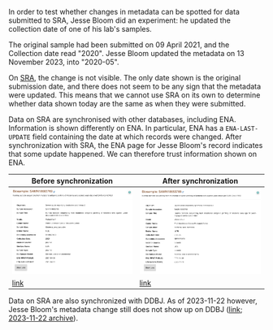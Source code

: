 In order to test whether changes in metadata can be spotted for data submitted to SRA, Jesse Bloom did an experiment: he updated the collection date of one of his lab's samples. 

The original sample had been submitted on 09 April 2021, and the Collection date read "2020". Jesse Bloom updated the metadata on 13 November 2023, into "2020-05". 

On [SRA](https://www.ncbi.nlm.nih.gov/biosample/?term=SAMN18683769), the change is not visible. The only date shown is the original submission date, and there does not seem to be any sign that the metadata were updated. This means that we cannot use SRA on its own to determine whether data shown today are the same as when they were submitted.  

Data on SRA are synchronised with other databases, including ENA. Information is shown differently on ENA. In particular, ENA has a `ENA-LAST-UPDATE` field containing the date at which records were changed. After synchronization with SRA, the ENA page for Jesse Bloom's record indicates that some update happened. We can therefore trust information shown on ENA.  

| Before synchronization | After synchronization |  
|---|---|
|![screenshot before](../img/ENA_JB_before.png) | ![screenshot after](../img/ENA_JB_after.png) | 
|[link](https://web.archive.org/web/20231114214857/https://www.ebi.ac.uk/ena/browser/view/SAMN18683769) | [link](https://www.ebi.ac.uk/ena/browser/view/SAMN18683769) |


Data on SRA are also synchronized with DDBJ. As of 2023-11-22 however, Jesse Bloom's metadata change still does not show up on DDBJ ([link](https://ddbj.nig.ac.jp/resource/biosample/SAMN18683769); [2023-11-22 archive](https://archive.is/w8bie)).

